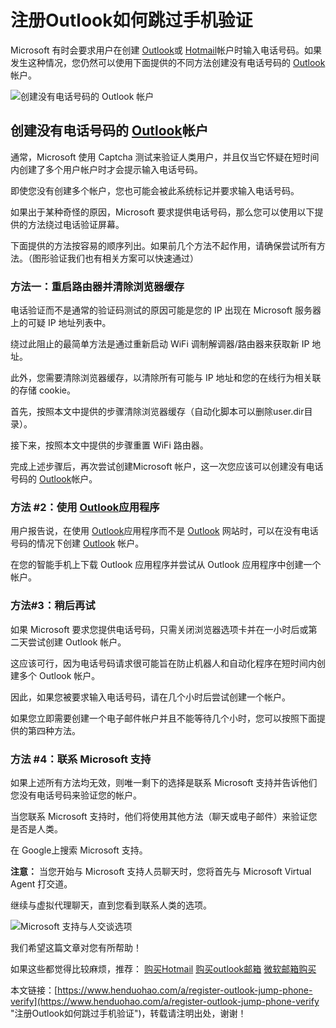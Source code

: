 # 注册Outlook如何跳过手机验证
Microsoft 有时会要求用户在创建 [Outlook](https://www.henduohao.com/tag/outlook "Outlook是互联网免费电子邮件提供商之一，是一种微软邮箱。")或 [Hotmail](https://www.henduohao.com/tag/hotmail "Hotmail是互联网免费电子邮件提供商之一，是一种微软邮箱。")帐户时输入电话号码。如果发生这种情况，您仍然可以使用下面提供的不同方法创建没有电话号码的 [Outlook](https://www.henduohao.com/tag/outlook "Outlook是互联网免费电子邮件提供商之一，是一种微软邮箱。")帐户。

![创建没有电话号码的 Outlook 帐户](https://p3-juejin.byteimg.com/tos-cn-i-k3u1fbpfcp/625e32cee0244344a469144124225296~tplv-k3u1fbpfcp-zoom-1.image)

## 创建没有电话号码的 [Outlook](https://www.henduohao.com/tag/outlook "Outlook是互联网免费电子邮件提供商之一，是一种微软邮箱。")帐户

通常，Microsoft 使用 Captcha 测试来验证人类用户，并且仅当它怀疑在短时间内创建了多个用户帐户时才会提示输入电话号码。

即使您没有创建多个帐户，您也可能会被此系统标记并要求输入电话号码。

如果出于某种奇怪的原因，Microsoft 要求提供电话号码，那么您可以使用以下提供的方法绕过电话验证屏幕。

下面提供的方法按容易的顺序列出。如果前几个方法不起作用，请确保尝试所有方法。（图形验证我们也有相关方案可以快速通过）

### 方法一：重启路由器并清除浏览器缓存

电话验证而不是通常的验证码测试的原因可能是您的 IP 出现在 Microsoft 服务器上的可疑 IP 地址列表中。

绕过此阻止的最简单方法是通过重新启动 WiFi 调制解调器/路由器来获取新 IP 地址。

此外，您需要清除浏览器缓存，以清除所有可能与 IP 地址和您的在线行为相关联的存储 cookie。

首先，按照本文中提供的步骤清除浏览器缓存（自动化脚本可以删除user.dir目录）。

接下来，按照本文中提供的步骤重置 WiFi 路由器。

完成上述步骤后，再次尝试创建Microsoft 帐户，这一次您应该可以创建没有电话号码的 [Outlook](https://www.henduohao.com/tag/outlook "Outlook是互联网免费电子邮件提供商之一，是一种微软邮箱。")帐户。

### 方法 #2：使用 [Outlook](https://www.henduohao.com/tag/outlook "Outlook是互联网免费电子邮件提供商之一，是一种微软邮箱。")应用程序

用户报告说，在使用 [Outlook](https://www.henduohao.com/tag/outlook "Outlook是互联网免费电子邮件提供商之一，是一种微软邮箱。")应用程序而不是 [Outlook](https://www.henduohao.com/tag/outlook "Outlook是互联网免费电子邮件提供商之一，是一种微软邮箱。") 网站时，可以在没有电话号码的情况下创建 [Outlook](https://www.henduohao.com/tag/outlook "Outlook是互联网免费电子邮件提供商之一，是一种微软邮箱。") 帐户。

在您的智能手机上下载 Outlook 应用程序并尝试从 Outlook 应用程序中创建一个帐户。

### 方法#3：稍后再试

如果 Microsoft 要求您提供电话号码，只需关闭浏览器选项卡并在一小时后或第二天尝试创建 Outlook 帐户。

这应该可行，因为电话号码请求很可能旨在防止机器人和自动化程序在短时间内创建多个 Outlook 帐户。

因此，如果您被要求输入电话号码，请在几个小时后尝试创建一个帐户。

如果您立即需要创建一个电子邮件帐户并且不能等待几个小时，您可以按照下面提供的第四种方法。

### 方法 #4：联系 Microsoft 支持

如果上述所有方法均无效，则唯一剩下的选择是联系 Microsoft 支持并告诉他们您没有电话号码来验证您的帐户。

当您联系 Microsoft 支持时，他们将使用其他方法（聊天或电子邮件）来验证您是否是人类。

在 Google上搜索 Microsoft 支持。

**注意：** 当您开始与 Microsoft 支持人员聊天时，您将首先与 Microsoft Virtual Agent 打交道。

继续与虚拟代理聊天，直到您看到联系人类的选项。

![Microsoft 支持与人交谈选项](https://p3-juejin.byteimg.com/tos-cn-i-k3u1fbpfcp/2bcd47c50b9840a8b20d75145465e153~tplv-k3u1fbpfcp-zoom-1.image)

我们希望这篇文章对您有所帮助！

如果这些都觉得比较麻烦，推荐： [购买Hotmail](https://www.henduohao.com/product/1037.html) [购买outlook邮箱](https://www.henduohao.com/product/1038.html) [微软邮箱购买](https://www.henduohao.com/tag/buy-hotmail "Outlook购买 Hotmail购买 Live购买 微软邮箱购买 微软账号购买")

本文链接：[https://www.henduohao.com/a/register-outlook-jump-phone-verify](https://www.henduohao.com/a/register-outlook-jump-phone-verify "注册Outlook如何跳过手机验证")，转载请注明出处，谢谢！